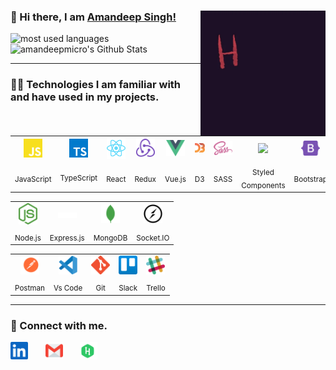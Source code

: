 <div>

### 👋 Hi there, I am <a href="https://amandeep-singh.web.app/">Amandeep Singh!</a> <img align='right' src="/.github/giphy.webp" height="" width="200" height="100" alt="hello world">

</div>

<p align="">
<img src="https://github-readme-stats.vercel.app/api/top-langs?username=amandeepmicro&show_icons=true&locale=en&layout=compact&theme=radical" alt="most used languages" height="100" width="300" />
<img src="https://github-readme-stats.vercel.app/api?username=amandeepmicro&show_icons=true&theme=radical&layout=compact" alt="amandeepmicro's Github Stats" width="300" height="100" />
<p>

---

### 👩‍💻 Technologies I am familiar with and have used in my projects.

<table >
	<tr align="center">
		<td >
			<img src="/.github/icons/javascript.svg" width="30"/>
		</td>
		<td>
			<img src="/.github/icons/typescript.svg" width="30"/>
		</td>
		<td >
			<img src="/.github/icons/react.svg" width="30"/>
		</td>	
		<td >
			<img src="/.github/icons/redux.svg" width="30"/>
		</td>	
		<td >
			<img src="/.github/icons/vue-js.svg" width="30"/>
		</td>
		<td >
			<img src="/.github/icons/d3.svg" width="30"/>
		</td>
		<td>
			<img src="/.github/icons/sass.svg" width="30"/>
		</td>
		<td>
			<img src="/.github/icons/styled-components.svg" width="30"/>
		</td>
		<td >
			<img src="/.github/icons/bootstrap.svg" width="30"/>
		</td>
		<td>
			<img src="/.github/icons/semantic-ui.svg" width="30"/>
		</td>
		<td>
			<img src="/.github/icons/materialui.svg" width="30"/>
		</td>
    </tr>
    <tr align="center" >
	    <td><sub>JavaScript</sub></td>
			<td><sub>TypeScript<sub></td>
    	<td><sub>React</sub></td>
    	<td><sub>Redux</sub></td>
    	<td><sub>Vue.js</sub></td>
			<td><sub>D3</sub></td>
			<td><sub>SASS</sub></td>
			<td><sub>Styled Components</sub></td>
			<td><sub>Bootstrap</sub></td>
			<td><sub>Semantic UI</sub></td>
			<td><sub>Material UI</sub></td>
    </tr>
</table>
<table >
	<tr align="center">
		<td >
			<img src="/.github/icons/nodejs.svg" width="30"/>
		</td>
		<td >
			<img src="/.github/icons/express.svg" width="30"/>
		</td>
		<td>
			<img src="/.github/icons/mongodb.svg" width="30"/>
		</td>
		<td>
			<img src="/.github/icons/socketio.svg" width="30"/>
		</td>
	</tr>
	<tr align="center">
		<td><sub>Node.js</sub></td>
		<td><sub>Express.js</sub></td>
		<td><sub>MongoDB</sub></td>
		<td><sub>Socket.IO</sub></td>
	</tr>
</table>
<table >
	<tr align="center">
		<td >
			<img src="/.github/icons/postman.svg" width="30"/>
		</td>
		<td >
			<img src="/.github/icons/visual-studio-code.svg" width="30"/>
		</td>
		<td>
			<img src="/.github/icons/git.svg" width="30"/>
		</td>
		<td>
			<img src="/.github/icons/trello.svg" width="30"/>
		</td>
		<td>
			<img src="/.github/icons/slack.svg" width="30"/>
		</td>
	</tr>
	<tr align="center">
		<td><sub>Postman</sub></td>
		<td><sub>Vs Code</sub></td>
		<td><sub>Git</sub></td>
		<td><sub>Slack</sub></td>
		<td><sub>Trello</sub></td>
	</tr>
</table>

---

### 🤝 Connect with me.

<p align="left">
<a href="https://www.linkedin.com/in/amandeep-singh-0803/"><img src="/.github/icons/linkedin.svg" width="28"></a>&nbsp;&nbsp;&nbsp;&nbsp;&nbsp;&nbsp;
<a href="mailto:amandeep.singh.fsd@gmail.com"><img src="/.github/icons/email.svg" width="28"></a>&nbsp;&nbsp;&nbsp;&nbsp;&nbsp;&nbsp;
<a href="https://www.hackerrank.com/amandeeps0803?hr_r=1"><img src="/.github/icons/hackerrank.svg" width="28"></a>&nbsp;&nbsp;&nbsp;&nbsp;&nbsp;&nbsp;
</p>
